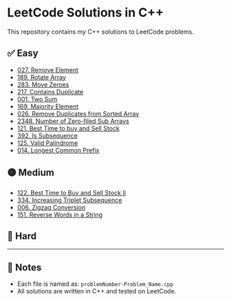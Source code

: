 # LeetCode Solutions in C++

This repository contains my C++ solutions to LeetCode problems.

## ✅ Easy
- [027. Remove Element](027-Remove_Element.cpp)
- [189. Rotate Array](189-Rotate_array.cpp)
- [283. Move Zeroes](283-Move_Zeroes.cpp)
- [217. Contains Duplicate](217-Contains_Duplicate.cpp)
- [001. Two Sum](001-Two_sum.cpp)
- [169. Majority Element](169-Majority_Element.cpp)
- [026. Remove Duplicates from Sorted Array](026-Remove_Duplicates_from_Sorted_Array.cpp)
- [2348. Number of Zero-filed Sub Arrays](2348-Number_of_Zero_Filled_Subarrays.cpp)
- [121. Best Time to buy and Sell Stock](121-Best_Time_to_Buy_and_Sell_Stock.cpp)
- [392. Is Subsequence](392-Is_Subsequence.cpp)
- [125. Valid Palindrome](125-Valid_Palindrome.cpp)
- [014. Longest Common Prefix](014-Longest_Common_Prefix.cpp)
## 🟡 Medium
- [122. Best Time to Buy and Sell Stock II](122-Best_Time_to_Buy_and_Sell_Stock_II.cpp)
- [334. Increasing Triplet Subsequence](334-Increasing_Triplet_Subsequence.cpp)
- [006. Zigzag Conversion](006-Zigzag_Conversion.cpp)
- [151. Reverse Words in a String](151-Reverse_Words_in_a_String.cpp)
## 🔴 Hard
<!-- Add hard-level problems here later -->

---

## 📌 Notes
- Each file is named as: `problemNumber-Problem_Name.cpp`
- All solutions are written in C++ and tested on LeetCode.
